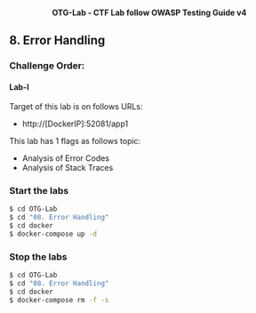 <h4 align="center">OTG-Lab - CTF Lab follow OWASP Testing Guide v4</h4>

## 8. Error Handling

### Challenge Order:

#### Lab-I

Target of this lab is on follows URLs:

* http://[DockerIP]:52081/app1

This lab has 1 flags as follows topic:

- Analysis of Error Codes
- Analysis of Stack Traces

### Start the labs

```bash
$ cd OTG-Lab
$ cd "08. Error Handling"
$ cd docker
$ docker-compose up -d
```

### Stop the labs

```bash
$ cd OTG-Lab
$ cd "08. Error Handling"
$ cd docker
$ docker-compose rm -f -s
```


